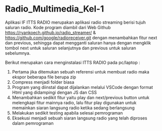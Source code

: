 # Radio_Multimedia_Kel-1

Aplikasi IF ITTS RADIO merupakan aplikasi radio streaming berisi tujuh saluran radio.
Kode program diambil dari Web Github https://ryankoech.github.io/radio_streamer/ & https://github.com/google/radioreceiver.git
dengan menambahkan fitur next dan previous, sehingga dapat mengganti saluran hanya dengan mengklik tombol next untuk saluran selanjutnya dan previous untuk saluran sebelumnya.


Berikut merupakan cara menginstalasi ITTS RADIO pada pc/laptop : 
1. Pertama jika ditemukan sebuah referensi untuk membuat radio maka ekspor beberapa file berupa zip
2. Compress menjadi folder biasa
3. Program yang diinstal dapat dijalankan melalui VSCode dengan format Html yang didampingi dengan JS dan CSS
4. Menambahkan sedikit fitur yaitu play dan next/previous button untuk melengkapi fitur mainnya radio, lalu fitur play digunakan untuk memainkan siaran langsung radio ketika sedang berlangsung
5. Melakukan sedikit testing apabila selesai pemrograman
6. Eksekusi menjadi sebuah siaran langsung radio yang telah diproses dalam pemrograman
